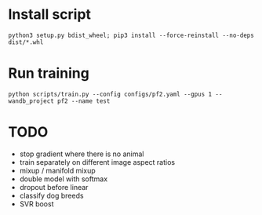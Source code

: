 # Install script

```
python3 setup.py bdist_wheel; pip3 install --force-reinstall --no-deps dist/*.whl
```

# Run training

```
python scripts/train.py --config configs/pf2.yaml --gpus 1 --wandb_project pf2 --name test
```

# TODO
* stop gradient where there is no animal
* train separately on different image aspect ratios
* mixup / manifold mixup
* double model with softmax
* dropout before linear
* classify dog breeds
* SVR boost